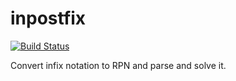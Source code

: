 # inpostfix

[![Build Status](https://travis-ci.org/gumm/inpostfix.svg?branch=master)](https://travis-ci.org/gumm/inpostfix)

Convert infix notation to RPN and parse and solve it.
